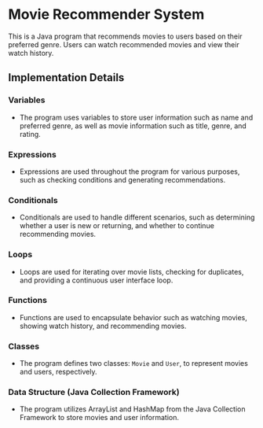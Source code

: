 # Movie Recommender System

This is a Java program that recommends movies to users based on their preferred genre. Users can watch recommended movies and view their watch history.

## Implementation Details

### Variables
- The program uses variables to store user information such as name and preferred genre, as well as movie information such as title, genre, and rating.

### Expressions
- Expressions are used throughout the program for various purposes, such as checking conditions and generating recommendations.

### Conditionals
- Conditionals are used to handle different scenarios, such as determining whether a user is new or returning, and whether to continue recommending movies.

### Loops
- Loops are used for iterating over movie lists, checking for duplicates, and providing a continuous user interface loop.

### Functions
- Functions are used to encapsulate behavior such as watching movies, showing watch history, and recommending movies.

### Classes
- The program defines two classes: `Movie` and `User`, to represent movies and users, respectively.

### Data Structure (Java Collection Framework)
- The program utilizes ArrayList and HashMap from the Java Collection Framework to store movies and user information.


